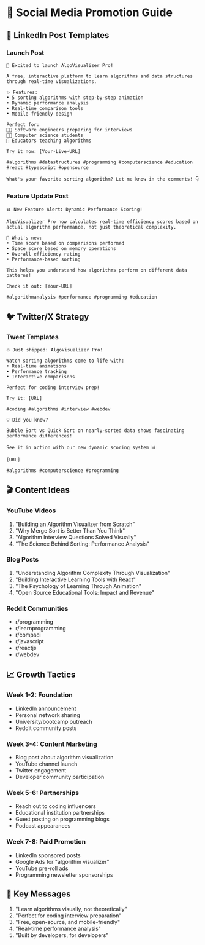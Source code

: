 # 🚀 Social Media Promotion Guide

## 📝 LinkedIn Post Templates

### Launch Post
```
🎉 Excited to launch AlgoVisualizer Pro! 

A free, interactive platform to learn algorithms and data structures through real-time visualizations. 

✨ Features:
• 5 sorting algorithms with step-by-step animation
• Dynamic performance analysis
• Real-time comparison tools
• Mobile-friendly design

Perfect for:
👨‍💻 Software engineers preparing for interviews
👩‍🎓 Computer science students
🏫 Educators teaching algorithms

Try it now: [Your-Live-URL]

#algorithms #datastructures #programming #computerscience #education #react #typescript #opensource

What's your favorite sorting algorithm? Let me know in the comments! 👇
```

### Feature Update Post
```
📊 New Feature Alert: Dynamic Performance Scoring!

AlgoVisualizer Pro now calculates real-time efficiency scores based on actual algorithm performance, not just theoretical complexity.

🎯 What's new:
• Time score based on comparisons performed
• Space score based on memory operations  
• Overall efficiency rating
• Performance-based sorting

This helps you understand how algorithms perform on different data patterns!

Check it out: [Your-URL]

#algorithmanalysis #performance #programming #education
```

## 🐦 Twitter/X Strategy

### Tweet Templates
```
🔥 Just shipped: AlgoVisualizer Pro!

Watch sorting algorithms come to life with:
• Real-time animations
• Performance tracking
• Interactive comparisons

Perfect for coding interview prep! 

Try it: [URL]

#coding #algorithms #interview #webdev
```

```
💡 Did you know? 

Bubble Sort vs Quick Sort on nearly-sorted data shows fascinating performance differences!

See it in action with our new dynamic scoring system 📊

[URL]

#algorithms #computerscience #programming
```

## 🎬 Content Ideas

### YouTube Videos
1. "Building an Algorithm Visualizer from Scratch"
2. "Why Merge Sort is Better Than You Think"
3. "Algorithm Interview Questions Solved Visually"
4. "The Science Behind Sorting: Performance Analysis"

### Blog Posts
1. "Understanding Algorithm Complexity Through Visualization"
2. "Building Interactive Learning Tools with React"
3. "The Psychology of Learning Through Animation"
4. "Open Source Educational Tools: Impact and Revenue"

### Reddit Communities
- r/programming
- r/learnprogramming  
- r/compsci
- r/javascript
- r/reactjs
- r/webdev

## 📈 Growth Tactics

### Week 1-2: Foundation
- LinkedIn announcement
- Personal network sharing
- University/bootcamp outreach
- Reddit community posts

### Week 3-4: Content Marketing
- Blog post about algorithm visualization
- YouTube channel launch
- Twitter engagement
- Developer community participation

### Week 5-6: Partnerships
- Reach out to coding influencers
- Educational institution partnerships
- Guest posting on programming blogs
- Podcast appearances

### Week 7-8: Paid Promotion
- LinkedIn sponsored posts
- Google Ads for "algorithm visualizer"
- YouTube pre-roll ads
- Programming newsletter sponsorships

## 🎯 Key Messages
1. "Learn algorithms visually, not theoretically"
2. "Perfect for coding interview preparation"
3. "Free, open-source, and mobile-friendly"
4. "Real-time performance analysis"
5. "Built by developers, for developers"